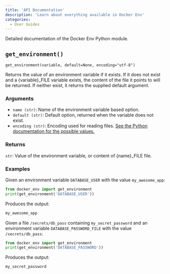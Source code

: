 ```yaml
---
title: 'API Documentation'
description: 'Learn about everything available in Docker Env'
categories:
  - User Guides
---
```


Detailed documentation of the Docker Env Python module.

## `get_environment()`

`get_environment(variable, default=None, encoding="utf-8")`

Returns the value of an environment variable if it exists.
If it does not exist and a {variable}_FILE variable exists, the content of
the file it points to will be returned.
If neither exist, it returns the supplied default argument.

### Arguments

* `name (str)`: Name of the environment variable based option.
* `default (str)`: Default option, returned when the variable does not exist.
* `encoding (str)`: Encoding used for reading files. [See the Python documentation for the possible values.](https://docs.python.org/3/library/codecs.html#standard-encodings)

### Returns

`str`: Value of the environment variable, or content of {name}_FILE file.

### Examples

Given an environment variable `DATABASE_USER` with the value `my_awesome_app`:

```python
from docker_env import get_environment
print(get_environment('DATABASE_USER'))
```

Produces the output:

```sh
my_awesome_app
```

Given a file `/secrets/db_pass` containing `my_secret_password` and an environment variable `DATABASE_PASSWORD_FILE` with the value `/secrets/db_pass`:

```python
from docker_env import get_environment
print(get_environment('DATABASE_PASSWORD'))
```

Produces the output:

```sh
my_secret_password
```